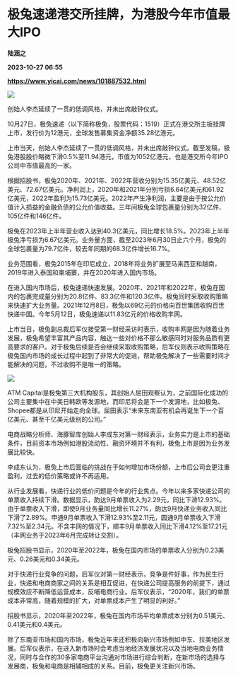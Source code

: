 # 极兔速递港交所挂牌，为港股今年市值最大IPO
**陆涵之**

**2023-10-27 06:55**

**https://www.yicai.com/news/101887532.html**

![](https://imgcdn.yicai.com/uppics/slides/2023/10/a87bbafebda1ecb42e6e9d25bdc4a551.jpg)

创始人李杰延续了一贯的低调风格，并未出席敲钟仪式。

10月27日，极兔速递（以下简称极兔，股票代码：1519）正式在港交所主板挂牌上市，发行价为12港元，全球发售募集资金净额35.28亿港元。

上市当天，创始人李杰延续了一贯的低调风格，并未出席敲钟仪式。截至发稿，极兔港股股价略微下滑0.5%至11.94港元，市值为1052亿港元，也是港交所今年IPO公司中市值最高的一家。

根据招股书，极兔2020年、2021年、2022年营收分别为15.35亿美元、48.52亿美元、72.67亿美元。净利润上，2020年和2021年分别亏损6.64亿美元和61.92亿美元，2022年盈利为15.73亿美元。2022年产生净利润，主要是由于按公允价值计入损益的金融负债的公允价值收益。三年间极兔全球包裹量分别为32亿件、105亿件和146亿件。

极兔在2023年上半年营业收入达到40.3亿美元，同比增长18.5%。2023年上半年极兔净亏损为6.67亿美元。业务量方面，截至2023年6月30日止六个月，极兔的全球包裹量为79.7亿件，较去年同期的68.3亿件增长16.7%。

业务范围看，极兔2015年在印尼成立，2018年将业务扩展至马来西亚和越南，2019年进入泰国和柬埔寨，并在2020年进入国内市场。

在进入国内市场后，极兔速递快速发展。2020年、2021年和2022年，极兔在国内的包裹完成量分别为20.8亿件、83.3亿件和120.3亿件。极兔同时采取收购策略来快速扩大业务量。2021年12月8日，极兔以69亿元的价格向百世集团收购百世快递中国。今年5月12日，极兔速递以11.83亿元的价格收购丰网。

上市当日，极兔副总裁后军仪接受第一财经采访时表示，收购丰网是因为随着业务发展，极兔希望丰富其产品内容，触达一些对价格不那么敏感同时对服务品质有更高要求的客户。对于极兔后续是否会继续采取收购策略，后军仪则表示收购策略在极兔国内市场的成长过程中起到了非常大的促进，帮助极兔解决了一些需要时间才能解决的问题，不过收购不是唯一的策略。

![](https://imgcdn.yicai.com/uppics/images/2023/10/408df29bb97c46b5e2546c2c0da65cec.jpg)

ATM Capital是极兔第三大机构股东，其创始人屈田观察认为，之前国际化成功的公司主要集中在中美日韩欧等发源地，而印尼将会是下一个发源地，比如极兔、Shopee都是从印尼开始走向全球。屈田表示“未来东南亚有机会再诞生下一个百亿美元、甚至千亿美元级别的公司。”

电商战略分析师、海豚智库创始人李成东对第一财经表示，业务实力是上市的基础条件，目前资本市场例如港股流动性、融资环境并不有利，极兔上市是因为业务发展比较快。

李成东认为，极兔上市后面临的挑战在于如何增加市场份额，上市后公司会更注重盈利，过去的低价策略或许不再适用。

从行业发展看，快递行业的低价问题是今年的行业焦点。今年以来多家快递公司的单票收入持续下滑。数据显示，韵达9月单票收入为2.29元，同比下滑12.93%。由于单票收入下滑，即使9月业务量同比增长11.27%，韵达9月快递业务收入同比下滑了2.89%。申通9月单票收入下滑12.93%至2.11元，圆通9月单票收入下滑7.32%至2.34元。不含丰网的情况下，顺丰9月单票收入同比下滑4.12%至17.21元（丰网业务于2023年6月完成转让交割）。

极兔招股书显示，2020年至2022年，极兔在国内市场的单票收入分别为0.23美元、0.26美元和0.34美元。

对于快递行业竞争的问题，后军仪对第一财经表示，竞争是件好事，作为民生行业，快递和电商商家之间的关系是相互促进，在快递公司提高服务的前提下，通过规模效应不断降低运营成本，反哺电商行业。后军仪表示，“2020年，我们的单票成本非常高，随着规模的扩大，对单票成本产生了明显的利好。”

招股书显示，2020年至2022年，极兔在国内市场平均单票成本分别为0.51美元、0.41美元和0.4美元。

除了东南亚市场和国内市场，极兔近年来还积极向新兴市场例如中东、拉美地区发展。后军仪表示，在进入新市场时会考虑当地经济发展状况以及当地电商业务情况，同时与合作的30多家电商平台沟通对市场进行综合判断，在新市场的选择与发展商，极兔和电商是相辅相成的关系。目前，极兔更关注新兴市场。
